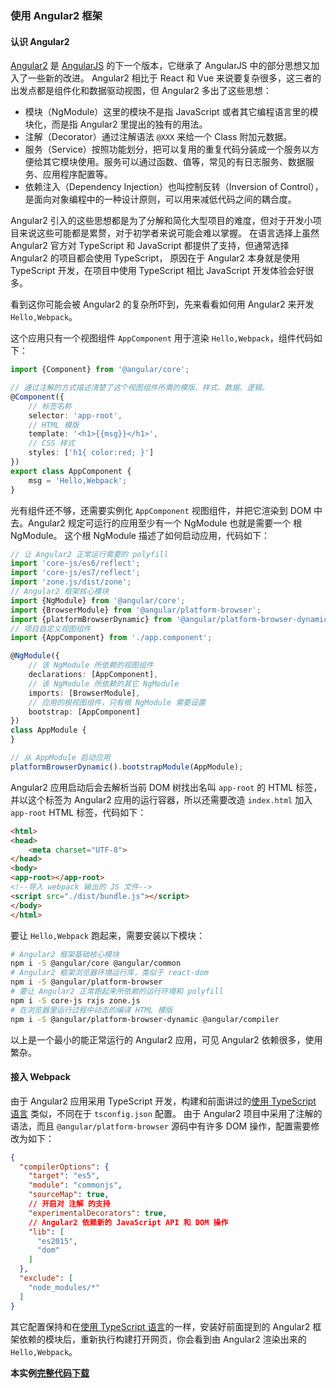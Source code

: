 ### 使用 Angular2 框架

#### 认识 Angular2
[Angular2](https://angular.io) 是 [AngularJS](https://angularjs.org) 的下一个版本，它继承了 AngularJS 中的部分思想又加入了一些新的改进。
Angular2 相比于 React 和 Vue 来说要复杂很多，这三者的出发点都是组件化和数据驱动视图，但 Angular2 多出了这些思想：
- 模块（NgModule）这里的模块不是指 JavaScript 或者其它编程语言里的模块化，而是指 Angular2 里提出的独有的用法。
- 注解（Decorator）通过注解语法 `@XXX` 来给一个 Class 附加元数据。
- 服务（Service）按照功能划分，把可以复用的重复代码分装成一个服务以方便给其它模块使用。服务可以通过函数、值等，常见的有日志服务、数据服务、应用程序配置等。
- 依赖注入（Dependency Injection）也叫控制反转（Inversion of Control），是面向对象编程中的一种设计原则，可以用来减低代码之间的耦合度。

Angular2 引入的这些思想都是为了分解和简化大型项目的难度，但对于开发小项目来说这些可能都是累赘，对于初学者来说可能会难以掌握。
在语言选择上虽然 Angular2 官方对 TypeScript 和 JavaScript 都提供了支持，但通常选择 Angular2 的项目都会使用 TypeScript，
原因在于 Angular2 本身就是使用 TypeScript 开发，在项目中使用 TypeScript 相比 JavaScript 开发体验会好很多。

看到这你可能会被 Angular2 的复杂所吓到，先来看看如何用 Angular2 来开发 `Hello,Webpack`。

这个应用只有一个视图组件 `AppComponent` 用于渲染 `Hello,Webpack`，组件代码如下：
```typescript
import {Component} from '@angular/core';

// 通过注解的方式描述清楚了这个视图组件所需的模版、样式、数据、逻辑。
@Component({
    // 标签名称
    selector: 'app-root',
    // HTML 模版
    template: '<h1>{{msg}}</h1>',
    // CSS 样式
    styles: ['h1{ color:red; }']
})
export class AppComponent {
    msg = 'Hello,Webpack';
}
```

光有组件还不够，还需要实例化 `AppComponent` 视图组件，并把它渲染到 DOM 中去。Angular2 规定可运行的应用至少有一个 NgModule 也就是需要一个 根 NgModule。
这个根 NgModule 描述了如何启动应用，代码如下：
```typescript
// 让 Angular2 正常运行需要的 polyfill
import 'core-js/es6/reflect';
import 'core-js/es7/reflect';
import 'zone.js/dist/zone';
// Angular2 框架核心模块
import {NgModule} from '@angular/core';
import {BrowserModule} from '@angular/platform-browser';
import {platformBrowserDynamic} from '@angular/platform-browser-dynamic';
// 项目自定义视图组件
import {AppComponent} from './app.component';

@NgModule({
    // 该 NgModule 所依赖的视图组件
    declarations: [AppComponent],
    // 该 NgModule 所依赖的其它 NgModule
    imports: [BrowserModule],
    // 应用的根视图组件，只有根 NgModule 需要设置
    bootstrap: [AppComponent]
})
class AppModule {
}

// 从 AppModule 启动应用
platformBrowserDynamic().bootstrapModule(AppModule);
```

Angular2 应用启动后会去解析当前 DOM 树找出名叫 `app-root` 的 HTML 标签，并以这个标签为 Angular2 应用的运行容器，所以还需要改造 `index.html` 加入 `app-root` HTML 标签，代码如下：
```html
<html>
<head>
    <meta charset="UTF-8">
</head>
<body>
<app-root></app-root>
<!--导入 webpack 输出的 JS 文件-->
<script src="./dist/bundle.js"></script>
</body>
</html>
```

要让 `Hello,Webpack` 跑起来，需要安装以下模块：
```bash
# Angular2 框架基础核心模块
npm i -S @angular/core @angular/common
# Angular2 框架浏览器环境运行库，类似于 react-dom
npm i -S @angular/platform-browser 
# 要让 Angular2 正常跑起来所依赖的运行环境和 polyfill
npm i -S core-js rxjs zone.js 
# 在浏览器里运行过程中动态的编译 HTML 模版
npm i -S @angular/platform-browser-dynamic @angular/compiler 
```
以上是一个最小的能正常运行的 Angular2 应用，可见 Angular2 依赖很多，使用繁杂。

#### 接入 Webpack
由于 Angular2 应用采用 TypeScript 开发，构建和前面讲过的[使用 TypeScript 语言](使用TypeScript语言.md) 类似，不同在于 `tsconfig.json` 配置。
由于 Angular2 项目中采用了注解的语法，而且 `@angular/platform-browser` 源码中有许多 DOM 操作，配置需要修改为如下：
```json
{
  "compilerOptions": {
    "target": "es5",
    "module": "commonjs",
    "sourceMap": true,
    // 开启对 注解 的支持
    "experimentalDecorators": true,
    // Angular2 依赖新的 JavaScript API 和 DOM 操作
    "lib": [
      "es2015",
      "dom"
    ]
  },
  "exclude": [
    "node_modules/*"
  ]
}
```
其它配置保持和在[使用 TypeScript 语言](使用TypeScript语言.md)的一样，安装好前面提到的 Angular2 框架依赖的模块后，重新执行构建打开网页，你会看到由 Angular2 渲染出来的 `Hello,Webpack`。

**本实例[完整代码下载](https://github.com/gwuhaolin/dive-into-webpack/tree/master/codes/使用Angular2框架)**
